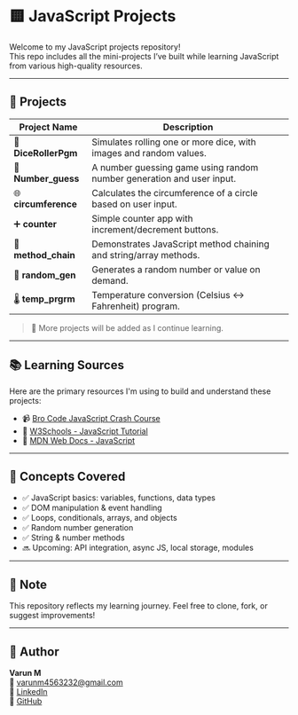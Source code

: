 # 🟨 JavaScript Projects

Welcome to my JavaScript projects repository!  
This repo includes all the mini-projects I’ve built while learning JavaScript from various high-quality resources.

---

## 📁 Projects

| Project Name        | Description |
|---------------------|-------------|
| 🎲 **DiceRollerPgm**   | Simulates rolling one or more dice, with images and random values. |
| 🔢 **Number_guess**    | A number guessing game using random number generation and user input. |
| 🌐 **circumference**   | Calculates the circumference of a circle based on user input. |
| ➕ **counter**         | Simple counter app with increment/decrement buttons. |
| 🔗 **method_chain**    | Demonstrates JavaScript method chaining and string/array methods. |
| 🎲 **random_gen**      | Generates a random number or value on demand. |
| 🌡️ **temp_prgrm**      | Temperature conversion (Celsius ↔ Fahrenheit) program. |

> 📌 More projects will be added as I continue learning.

---

## 📚 Learning Sources

Here are the primary resources I'm using to build and understand these projects:

- 📹 [Bro Code JavaScript Crash Course](https://www.youtube.com/watch?v=lfmg-EJ8gm4)
- 📘 [W3Schools - JavaScript Tutorial](https://www.w3schools.com/js/default.asp)
- 📘 [MDN Web Docs - JavaScript](https://developer.mozilla.org/en-US/docs/Web/JavaScript)

---

## 🧠 Concepts Covered

- ✅ JavaScript basics: variables, functions, data types
- ✅ DOM manipulation & event handling
- ✅ Loops, conditionals, arrays, and objects
- ✅ Random number generation
- ✅ String & number methods
- 🔜 Upcoming: API integration, async JS, local storage, modules

---

## 📌 Note

This repository reflects my learning journey. Feel free to clone, fork, or suggest improvements!

---

## 👤 Author

**Varun M**  
📧 varunm4563232@gmail.com  
🔗 [LinkedIn](https://www.linkedin.com/in/varunm02/)  
🔗 [GitHub](https://github.com/usernamemvr)
